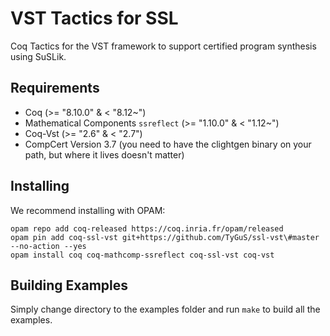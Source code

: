 # VST Tactics for SSL
Coq Tactics for the VST framework to support certified program synthesis using SuSLik.

## Requirements
- Coq (>= "8.10.0" & < "8.12~")
- Mathematical Components `ssreflect` (>= "1.10.0" & < "1.12~")
- Coq-Vst (>= "2.6" & < "2.7")
- CompCert Version 3.7 (you need to have the clightgen binary on your path, but where it lives doesn't matter)

## Installing
We recommend installing with OPAM:
```
opam repo add coq-released https://coq.inria.fr/opam/released
opam pin add coq-ssl-vst git+https://github.com/TyGuS/ssl-vst\#master --no-action --yes
opam install coq coq-mathcomp-ssreflect coq-ssl-vst coq-vst
```
## Building Examples
Simply change directory to the examples folder and run `make` to build all the examples.

